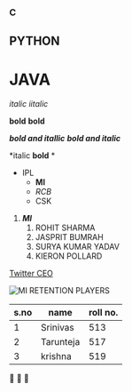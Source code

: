 ### C
## PYTHON
# JAVA

*italic*
_iitalic_

**bold**
__bold__

***bold and itallic***
___bold and italic___

*italic __bold__ *

* IPL
  * **MI**
  * *RCB*
  * CSK
1. ***MI***
    1. ROHIT SHARMA
    2. JASPRIT BUMRAH
    3. SURYA KUMAR YADAV
    4. KIERON POLLARD
 
[Twitter CEO](https://www.scmp.com/news/asia/south-asia/article/3157827/who-parag-agrawal-indian-american-twitter-ceo-replacing-jack?utm_source=pocket-newtab-intl-en)

![MI RETENTION PLAYERS](https://www.timesofsports.com/wp-content/uploads/2021/11/MI-Retained-players.png)

s.no|name|roll no.
----|----|----
1|Srinivas|513
2|Tarunteja|517
3|krishna|519

:hear_no_evil: :see_no_evil: :speak_no_evil:
